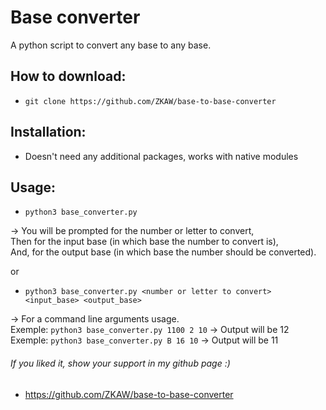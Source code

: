 # Base converter
A python script to convert any base to any base.

## How to download:

* `git clone https://github.com/ZKAW/base-to-base-converter`

## Installation:

* Doesn't need any additional packages, works with native modules

## Usage:

* `python3 base_converter.py`  
  
 -> You will be prompted for the number or letter to convert,  
    Then for the input base (in which base the number to convert is),  
    And, for the output base (in which base the number should be converted).

or

* `python3 base_converter.py <number or letter to convert> <input_base> <output_base>`  
  
 -> For a command line arguments usage.  
    Exemple: `python3 base_converter.py 1100 2 10` -> Output will be 12  
    Exemple: `python3 base_converter.py B 16 10` -> Output will be 11  


###### If you liked it, show your support in my github page :)

* https://github.com/ZKAW/base-to-base-converter
